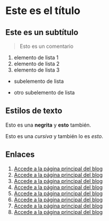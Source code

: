 # Este es el título

## Este es un subtítulo

> Esto es un comentario

1. elemento de lista 1
1. elemento de lista 2
1. elemento de lista 3
 - subelemento de lista
 + otro subelemento de lista

## Estilos de texto

 Esto es una **negrita** y __esto__ también.

 Esto es una *cursiva* y también lo es _esto_.

## Enlaces

 1. [Accede a la página principal del blog](/blog/index.html)
 2. [Accede a la página principal del blog](/blog/index.md)
 3. [Accede a la página principal del blog](./blog/index.html)
 4. [Accede a la página principal del blog](./blog/index.md)
 5. [Accede a la página principal del blog](../index.html)
 6. [Accede a la página principal del blog](../index.md)
 7. [Accede a la página principal del blog](./index.html)
 8. [Accede a la página principal del blog](./index.md)